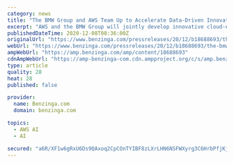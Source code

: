 ```yaml
---
category: news
title: "The BMW Group and AWS Team Up to Accelerate Data-Driven Innovation in the Automotive Industry"
excerpt: "AWS and the BMW Group will jointly develop innovative cloud-enabled solutions and upskill up to 5,000 BMW Group-affiliated software engineers in cloud technologies"
publishedDateTime: 2020-12-08T08:36:00Z
originalUrl: "https://www.benzinga.com/pressreleases/20/12/b18688693/the-bmw-group-and-aws-team-up-to-accelerate-data-driven-innovation-in-the-automotive-industry"
webUrl: "https://www.benzinga.com/pressreleases/20/12/b18688693/the-bmw-group-and-aws-team-up-to-accelerate-data-driven-innovation-in-the-automotive-industry"
ampWebUrl: "https://amp.benzinga.com/amp/content/18688693"
cdnAmpWebUrl: "https://amp-benzinga-com.cdn.ampproject.org/c/s/amp.benzinga.com/amp/content/18688693"
type: article
quality: 28
heat: 28
published: false

provider:
  name: Benzinga.com
  domain: benzinga.com

topics:
  - AWS AI
  - AI

secured: "a6R/XF1w6gRxU6Ds9QAxoq2CpCOnTYIBF8zLXrLHN6NSFWXyrg3C6HrbPfjKjQ7m+iRLTX7//AeIzQONbdqTod+KLcv22JAQgZDnvCj2pSKfFbnH7PWJ5DQYAb7N02J97Vp3RZQ7AhwKVCqJB1JV6CTfQ0kcy513CIc8sSbSD1MljXlv6nPaTSnt+LIgORcw+Y0ofrHOtasRB3UQVALAeQvQH7pW/Y9T4Ffj7ebYf5kxkp6igW0HLIcHhFfoTAJcAVVHl+XWSv6f6FCyVS4cqZ/V6kpOUT4P09nb+JM1GKiYlKTqAlCYbWndMtBd4IjxQRaM6fFln+FOjDt23NySsk2pX/DIxezwamjvuqPZdKQ=;d4WY6qnXF0Z/ZdD1LsG+rg=="
---
```


